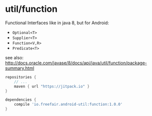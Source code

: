 # util/function

Functional Interfaces like in java 8, but for Android:
- `Optional<T>`
- `Supplier<T>`
- `Function<V,R>`
- `Predicate<T>`

see also: http://docs.oracle.com/javase/8/docs/api/java/util/function/package-summary.html

```gradle
repositories {
    // ...
    maven { url "https://jitpack.io" }
}

dependencies {
    compile 'io.freefair.android-util:function:1.0.0'
}
```
